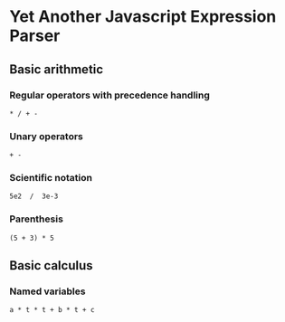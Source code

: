 # Yet Another Javascript Expression Parser

## Basic arithmetic

### Regular operators with precedence handling
    * / + -

### Unary operators
    + -

### Scientific notation
    5e2  /  3e-3

### Parenthesis
    (5 + 3) * 5


## Basic calculus

### Named variables
    a * t * t + b * t + c